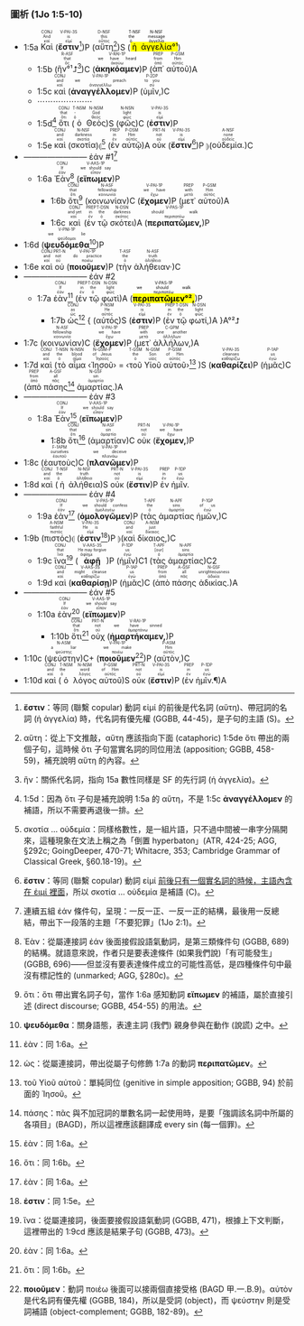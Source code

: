 ### 圖析 (1Jo 1:5-10)


- 1:5a <RUBY><ruby><ruby>Καὶ<rt>καί</rt></ruby><rt>And</rt></ruby><rt>CONJ</rt></RUBY> (<RUBY><ruby><ruby><strong>ἔστιν</strong><rt>εἰμί</rt></ruby><rt>is</rt></ruby><rt>V-PAI-3S</rt></RUBY>[^1])P (<RUBY><ruby><ruby>αὕτη<rt>οὗτος</rt></ruby><rt>this</rt></ruby><rt>D-NSF</rt></RUBY>[^2])S (<mark><RUBY><ruby><ruby>ἡ<rt>ὁ</rt></ruby><rt>the</rt></ruby><rt>T-NSF</rt></RUBY> <RUBY><ruby><ruby>ἀγγελία<rt>ἀγγελία</rt></ruby><rt>message</rt></ruby><rt>N-NSF</rt></RUBY>°¹</mark>) 
	- 1:5b (<RUBY><ruby><ruby>ἣν°¹⮥<rt>ὅς</rt></ruby><rt>that</rt></ruby><rt>R-ASF</rt></RUBY>[^3])C (<RUBY><ruby><ruby><strong>ἀκηκόαμεν</strong><rt>ἀκούω</rt></ruby><rt>we have heard</rt></ruby><rt>V-RAI-1P</rt></RUBY>)P (<RUBY><ruby><ruby>ἀπ᾽<rt>ἀπό</rt></ruby><rt>from</rt></ruby><rt>PREP</rt></RUBY> <RUBY><ruby><ruby>αὐτοῦ<rt>αὐτός</rt></ruby><rt>Him</rt></ruby><rt>P-GSM</rt></RUBY>)A
	- 1:5c <RUBY><ruby><ruby>καὶ<rt>καί</rt></ruby><rt>and</rt></ruby><rt>CONJ</rt></RUBY> (<RUBY><ruby><ruby><strong>ἀναγγέλλομεν</strong><rt>ἀναγγέλλω</rt></ruby><rt>we preach</rt></ruby><rt>V-PAI-1P</rt></RUBY>)P (<RUBY><ruby><ruby>ὑμῖν,<rt>σύ</rt></ruby><rt>to you</rt></ruby><rt>P-2DP</rt></RUBY>)C
	- ⋯⋯⋯⋯⋯⋯⋯
	- 1:5d[^4] <RUBY><ruby><ruby>ὅτι<rt>ὅτι</rt></ruby><rt>that</rt></ruby><rt>CONJ</rt></RUBY> (<RUBY><ruby><ruby>ὁ<rt>ὁ</rt></ruby><rt>-</rt></ruby><rt>T-NSM</rt></RUBY> <RUBY><ruby><ruby>Θεὸς<rt>θεός</rt></ruby><rt>God</rt></ruby><rt>N-NSM</rt></RUBY>)S (<RUBY><ruby><ruby>φῶς<rt>φῶς</rt></ruby><rt>light</rt></ruby><rt>N-NSN</rt></RUBY>)C (<RUBY><ruby><ruby><strong>ἐστιν</strong><rt>εἰμί</rt></ruby><rt>is</rt></ruby><rt>V-PAI-3S</rt></RUBY>)P
	- 1:5e <RUBY><ruby><ruby>καὶ<rt>καί</rt></ruby><rt>and</rt></ruby><rt>CONJ</rt></RUBY> (<RUBY><ruby><ruby>σκοτία<rt>σκοτία</rt></ruby><rt>darkness</rt></ruby><rt>N-NSF</rt></RUBY>)⦇[^5] (<RUBY><ruby><ruby>ἐν<rt>ἐν</rt></ruby><rt>in</rt></ruby><rt>PREP</rt></RUBY> <RUBY><ruby><ruby>αὐτῷ<rt>αὐτός</rt></ruby><rt>Him</rt></ruby><rt>P-DSM</rt></RUBY>)A <RUBY><ruby><ruby>οὐκ<rt>οὐ</rt></ruby><rt>not</rt></ruby><rt>PRT-N</rt></RUBY> (<RUBY><ruby><ruby><strong>ἔστιν</strong><rt>εἰμί</rt></ruby><rt>is</rt></ruby><rt>V-PAI-3S</rt></RUBY>[^6])P ⦈(<RUBY><ruby><ruby>οὐδεμία.<rt>οὐδείς</rt></ruby><rt>none</rt></ruby><rt>A-NSF</rt></RUBY>)C 
- ———————— ἐάν #1[^7]
	- 1:6a <RUBY><ruby><ruby>Ἐὰν<rt>ἐάν</rt></ruby><rt>If</rt></ruby><rt>CONJ</rt></RUBY>[^8] (<RUBY><ruby><ruby><strong>εἴπωμεν</strong><rt>εἶπον</rt></ruby><rt>we should say</rt></ruby><rt>V-AAS-1P</rt></RUBY>)P
		- 1:6b <RUBY><ruby><ruby>ὅτι<rt>ὅτι</rt></ruby><rt>that</rt></ruby><rt>CONJ</rt></RUBY>[^9] (<RUBY><ruby><ruby>κοινωνίαν<rt>κοινωνία</rt></ruby><rt>fellowship</rt></ruby><rt>N-ASF</rt></RUBY>)C (<RUBY><ruby><ruby><strong>ἔχομεν</strong><rt>ἔχω</rt></ruby><rt>we have</rt></ruby><rt>V-PAI-1P</rt></RUBY>)P (<RUBY><ruby><ruby>μετ᾽<rt>μετά</rt></ruby><rt>with</rt></ruby><rt>PREP</rt></RUBY> <RUBY><ruby><ruby>αὐτοῦ<rt>αὐτός</rt></ruby><rt>Him</rt></ruby><rt>P-GSM</rt></RUBY>)A 
		- 1:6c <RUBY><ruby><ruby>καὶ<rt>καί</rt></ruby><rt>and yet</rt></ruby><rt>CONJ</rt></RUBY> (<RUBY><ruby><ruby>ἐν<rt>ἐν</rt></ruby><rt>in</rt></ruby><rt>PREP</rt></RUBY> <RUBY><ruby><ruby>τῷ<rt>ὁ</rt></ruby><rt>the</rt></ruby><rt>T-DSN</rt></RUBY> <RUBY><ruby><ruby>σκότει<rt>σκότος</rt></ruby><rt>darkness</rt></ruby><rt>N-DSN</rt></RUBY>)A (<RUBY><ruby><ruby><strong>περιπατῶμεν,</strong><rt>περιπατέω</rt></ruby><rt>should walk</rt></ruby><rt>V-PAS-1P</rt></RUBY>)P 
- 1:6d (<RUBY><ruby><ruby><strong>ψευδόμεθα</strong><rt>ψεύδομαι</rt></ruby><rt>we lie</rt></ruby><rt>V-PNI-1P</rt></RUBY>[^10])P
- 1:6e <RUBY><ruby><ruby>καὶ<rt>καί</rt></ruby><rt>and</rt></ruby><rt>CONJ</rt></RUBY> <RUBY><ruby><ruby>οὐ<rt>οὐ</rt></ruby><rt>not</rt></ruby><rt>PRT-N</rt></RUBY> (<RUBY><ruby><ruby><strong>ποιοῦμεν</strong><rt>ποιέω</rt></ruby><rt>do practice</rt></ruby><rt>V-PAI-1P</rt></RUBY>)P (<RUBY><ruby><ruby>τὴν<rt>ὁ</rt></ruby><rt>the</rt></ruby><rt>T-ASF</rt></RUBY> <RUBY><ruby><ruby>ἀλήθειαν·<rt>ἀλήθεια</rt></ruby><rt>truth</rt></ruby><rt>N-ASF</rt></RUBY>)C
- ———————— ἐάν #2
	- 1:7a <RUBY><ruby><ruby>ἐὰν<rt>ἐάν</rt></ruby><rt>If</rt></ruby><rt>CONJ</rt></RUBY>[^11] (<RUBY><ruby><ruby>ἐν<rt>ἐν</rt></ruby><rt>in</rt></ruby><rt>PREP</rt></RUBY> <RUBY><ruby><ruby>τῷ<rt>ὁ</rt></ruby><rt>the</rt></ruby><rt>T-DSN</rt></RUBY> <RUBY><ruby><ruby>φωτὶ<rt>φῶς</rt></ruby><rt>light</rt></ruby><rt>N-DSN</rt></RUBY>)A (<mark><RUBY><ruby><ruby><strong>περιπατῶμεν°²,</strong><rt>περιπατέω</rt></ruby><rt>we should walk</rt></ruby><rt>V-PAS-1P</rt></RUBY></mark>)P
		- 1:7b <RUBY><ruby><ruby>ὡς<rt>ὡς</rt></ruby><rt>as</rt></ruby><rt>CONJ</rt></RUBY>[^12] { (<RUBY><ruby><ruby>αὐτός<rt>αὐτός</rt></ruby><rt>He</rt></ruby><rt>P-NSM</rt></RUBY>)S (<RUBY><ruby><ruby><strong>ἐστιν</strong><rt>εἰμί</rt></ruby><rt>is</rt></ruby><rt>V-PAI-3S</rt></RUBY>)P (<RUBY><ruby><ruby>ἐν<rt>ἐν</rt></ruby><rt>in</rt></ruby><rt>PREP</rt></RUBY> <RUBY><ruby><ruby>τῷ<rt>ὁ</rt></ruby><rt>the</rt></ruby><rt>T-DSN</rt></RUBY> <RUBY><ruby><ruby>φωτί,<rt>φῶς</rt></ruby><rt>light</rt></ruby><rt>N-DSN</rt></RUBY>)A }A°²⮥
- 1:7c (<RUBY><ruby><ruby>κοινωνίαν<rt>κοινωνία</rt></ruby><rt>fellowship</rt></ruby><rt>N-ASF</rt></RUBY>)C (<RUBY><ruby><ruby><strong>ἔχομεν</strong><rt>ἔχω</rt></ruby><rt>we have</rt></ruby><rt>V-PAI-1P</rt></RUBY>)P (<RUBY><ruby><ruby>μετ᾽<rt>μετά</rt></ruby><rt>with</rt></ruby><rt>PREP</rt></RUBY> <RUBY><ruby><ruby>ἀλλήλων,<rt>ἀλλήλων</rt></ruby><rt>one another</rt></ruby><rt>C-GPM</rt></RUBY>)A
- 1:7d <RUBY><ruby><ruby>καὶ<rt>καί</rt></ruby><rt>and</rt></ruby><rt>CONJ</rt></RUBY> (<RUBY><ruby><ruby>τὸ<rt>ὁ</rt></ruby><rt>the</rt></ruby><rt>T-NSN</rt></RUBY> <RUBY><ruby><ruby>αἷμα<rt>αἷμα</rt></ruby><rt>blood</rt></ruby><rt>N-NSN</rt></RUBY> ‹<RUBY><ruby><ruby>Ἰησοῦ<rt>Ἰησοῦς</rt></ruby><rt>of Jesus</rt></ruby><rt>N-GSM-P</rt></RUBY>› = ‹<RUBY><ruby><ruby>τοῦ<rt>ὁ</rt></ruby><rt>the</rt></ruby><rt>T-GSM</rt></RUBY> <RUBY><ruby><ruby>Υἱοῦ<rt>υἱός</rt></ruby><rt>Son</rt></ruby><rt>N-GSM</rt></RUBY> <RUBY><ruby><ruby>αὐτοῦ<rt>αὐτός</rt></ruby><rt>of Him</rt></ruby><rt>P-GSM</rt></RUBY>›[^13] )S (<RUBY><ruby><ruby><strong>καθαρίζει</strong><rt>καθαρίζω</rt></ruby><rt>cleanses</rt></ruby><rt>V-PAI-3S</rt></RUBY>)P (<RUBY><ruby><ruby>ἡμᾶς<rt>ἐγώ</rt></ruby><rt>us</rt></ruby><rt>P-1AP</rt></RUBY>)C (<RUBY><ruby><ruby>ἀπὸ<rt>ἀπό</rt></ruby><rt>from</rt></ruby><rt>PREP</rt></RUBY> <RUBY><ruby><ruby>πάσης<rt>πᾶς</rt></ruby><rt>all</rt></ruby><rt>A-GSF</rt></RUBY>[^14] <RUBY><ruby><ruby>ἁμαρτίας.<rt>ἁμαρτία</rt></ruby><rt>sin</rt></ruby><rt>N-GSF</rt></RUBY>)A
- ———————— ἐάν #3
	- 1:8a <RUBY><ruby><ruby>Ἐὰν<rt>ἐάν</rt></ruby><rt>If</rt></ruby><rt>CONJ</rt></RUBY>[^15] (<RUBY><ruby><ruby><strong>εἴπωμεν</strong><rt>εἶπον</rt></ruby><rt>we should say</rt></ruby><rt>V-AAS-1P</rt></RUBY>)P
		- 1:8b <RUBY><ruby><ruby>ὅτι<rt>ὅτι</rt></ruby><rt>that</rt></ruby><rt>CONJ</rt></RUBY>[^16] (<RUBY><ruby><ruby>ἁμαρτίαν<rt>ἁμαρτία</rt></ruby><rt>sin</rt></ruby><rt>N-ASF</rt></RUBY>)C <RUBY><ruby><ruby>οὐκ<rt>οὐ</rt></ruby><rt>not</rt></ruby><rt>PRT-N</rt></RUBY> (<RUBY><ruby><ruby><strong>ἔχομεν,</strong><rt>ἔχω</rt></ruby><rt>we have</rt></ruby><rt>V-PAI-1P</rt></RUBY>)P 
- 1:8c (<RUBY><ruby><ruby>ἑαυτοὺς<rt>ἑαυτοῦ</rt></ruby><rt>ourselves</rt></ruby><rt>F-1APM</rt></RUBY>)C (<RUBY><ruby><ruby><strong>πλανῶμεν</strong><rt>πλανάω</rt></ruby><rt>we deceive</rt></ruby><rt>V-PAI-1P</rt></RUBY>)P
- 1:8d <RUBY><ruby><ruby>καὶ<rt>καί</rt></ruby><rt>and</rt></ruby><rt>CONJ</rt></RUBY> (<RUBY><ruby><ruby>ἡ<rt>ὁ</rt></ruby><rt>the</rt></ruby><rt>T-NSF</rt></RUBY> <RUBY><ruby><ruby>ἀλήθεια<rt>ἀλήθεια</rt></ruby><rt>truth</rt></ruby><rt>N-NSF</rt></RUBY>)S <RUBY><ruby><ruby>οὐκ<rt>οὐ</rt></ruby><rt>not</rt></ruby><rt>PRT-N</rt></RUBY> (<RUBY><ruby><ruby><strong>ἔστιν</strong><rt>εἰμί</rt></ruby><rt>is</rt></ruby><rt>V-PAI-3S</rt></RUBY>)P <RUBY><ruby><ruby>ἐν<rt>ἐν</rt></ruby><rt>in</rt></ruby><rt>PREP</rt></RUBY> <RUBY><ruby><ruby>ἡμῖν.<rt>ἐγώ</rt></ruby><rt>us</rt></ruby><rt>P-1DP</rt></RUBY> 
- ———————— ἐάν #4
	- 1:9a <RUBY><ruby><ruby>ἐὰν<rt>ἐάν</rt></ruby><rt>If</rt></ruby><rt>CONJ</rt></RUBY>[^17] (<RUBY><ruby><ruby><strong>ὁμολογῶμεν</strong><rt>ὁμολογέω</rt></ruby><rt>we should confess</rt></ruby><rt>V-PAS-1P</rt></RUBY>)P (<RUBY><ruby><ruby>τὰς<rt>ὁ</rt></ruby><rt>the</rt></ruby><rt>T-APF</rt></RUBY> <RUBY><ruby><ruby>ἁμαρτίας<rt>ἁμαρτία</rt></ruby><rt>sins</rt></ruby><rt>N-APF</rt></RUBY> <RUBY><ruby><ruby>ἡμῶν,<rt>ἐγώ</rt></ruby><rt>of us</rt></ruby><rt>P-1GP</rt></RUBY>)C 
- 1:9b (<RUBY><ruby><ruby>πιστός<rt>πιστός</rt></ruby><rt>faithful</rt></ruby><rt>A-NSM</rt></RUBY>)⦇ (<RUBY><ruby><ruby><strong>ἐστιν</strong><rt>εἰμί</rt></ruby><rt>He is</rt></ruby><rt>V-PAI-3S</rt></RUBY>[^18])P ⦈(<RUBY><ruby><ruby>καὶ<rt>καί</rt></ruby><rt>and</rt></ruby><rt>CONJ</rt></RUBY> <RUBY><ruby><ruby>δίκαιος,<rt>δίκαιος</rt></ruby><rt>just</rt></ruby><rt>A-NSM</rt></RUBY>)C
	- 1:9c <RUBY><ruby><ruby>ἵνα<rt>ἵνα</rt></ruby><rt>that</rt></ruby><rt>CONJ</rt></RUBY>[^19] (<RUBY><ruby><ruby><strong>ἀφῇ</strong><rt>ἀφίημι</rt></ruby><rt>He may forgive</rt></ruby><rt>V-AAS-3S</rt></RUBY>)P (<RUBY><ruby><ruby>ἡμῖν<rt>ἐγώ</rt></ruby><rt>us</rt></ruby><rt>P-1DP</rt></RUBY>)C1 (<RUBY><ruby><ruby>τὰς<rt>ὁ</rt></ruby><rt>[our]</rt></ruby><rt>T-APF</rt></RUBY> <RUBY><ruby><ruby>ἁμαρτίας<rt>ἁμαρτία</rt></ruby><rt>sins</rt></ruby><rt>N-APF</rt></RUBY>)C2
	- 1:9d <RUBY><ruby><ruby>καὶ<rt>καί</rt></ruby><rt>and</rt></ruby><rt>CONJ</rt></RUBY> (<RUBY><ruby><ruby><strong>καθαρίσῃ</strong><rt>καθαρίζω</rt></ruby><rt>might cleanse</rt></ruby><rt>V-AAS-3S</rt></RUBY>)P (<RUBY><ruby><ruby>ἡμᾶς<rt>ἐγώ</rt></ruby><rt>us</rt></ruby><rt>P-1AP</rt></RUBY>)C (<RUBY><ruby><ruby>ἀπὸ<rt>ἀπό</rt></ruby><rt>from</rt></ruby><rt>PREP</rt></RUBY> <RUBY><ruby><ruby>πάσης<rt>πᾶς</rt></ruby><rt>all</rt></ruby><rt>A-GSF</rt></RUBY> <RUBY><ruby><ruby>ἀδικίας.<rt>ἀδικία</rt></ruby><rt>unrighteousness</rt></ruby><rt>N-GSF</rt></RUBY>)A
- ———————— ἐάν #5
	- 1:10a <RUBY><ruby><ruby>ἐὰν<rt>ἐάν</rt></ruby><rt>If</rt></ruby><rt>CONJ</rt></RUBY>[^20] (<RUBY><ruby><ruby><strong>εἴπωμεν</strong><rt>εἶπον</rt></ruby><rt>we should say</rt></ruby><rt>V-AAS-1P</rt></RUBY>)P
		- 1:10b <RUBY><ruby><ruby>ὅτι<rt>ὅτι</rt></ruby><rt>that</rt></ruby><rt>CONJ</rt></RUBY>[^21] <RUBY><ruby><ruby>οὐχ<rt>οὐ</rt></ruby><rt>not</rt></ruby><rt>PRT-N</rt></RUBY> (<RUBY><ruby><ruby><strong>ἡμαρτήκαμεν,</strong><rt>ἁμαρτάνω</rt></ruby><rt>we have sinned</rt></ruby><rt>V-RAI-1P</rt></RUBY>)P 
- 1:10c (<RUBY><ruby><ruby>ψεύστην<rt>ψεύστης</rt></ruby><rt>a liar</rt></ruby><rt>N-ASM</rt></RUBY>)C+ (<RUBY><ruby><ruby><strong>ποιοῦμεν</strong><rt>ποιέω</rt></ruby><rt>we make</rt></ruby><rt>V-PAI-1P</rt></RUBY>[^22])P (<RUBY><ruby><ruby>αὐτὸν,<rt>αὐτός</rt></ruby><rt>Him</rt></ruby><rt>P-ASM</rt></RUBY>)C
- 1:10d <RUBY><ruby><ruby>καὶ<rt>καί</rt></ruby><rt>and</rt></ruby><rt>CONJ</rt></RUBY> (<RUBY><ruby><ruby>ὁ<rt>ὁ</rt></ruby><rt>the</rt></ruby><rt>T-NSM</rt></RUBY> <RUBY><ruby><ruby>λόγος<rt>λόγος</rt></ruby><rt>word</rt></ruby><rt>N-NSM</rt></RUBY> <RUBY><ruby><ruby>αὐτοῦ<rt>αὐτός</rt></ruby><rt>of Him</rt></ruby><rt>P-GSM</rt></RUBY>)S <RUBY><ruby><ruby>οὐκ<rt>οὐ</rt></ruby><rt>not</rt></ruby><rt>PRT-N</rt></RUBY> (<RUBY><ruby><ruby><strong>ἔστιν</strong><rt>εἰμί</rt></ruby><rt>is</rt></ruby><rt>V-PAI-3S</rt></RUBY>)P (<RUBY><ruby><ruby>ἐν<rt>ἐν</rt></ruby><rt>in</rt></ruby><rt>PREP</rt></RUBY> <RUBY><ruby><ruby>ἡμῖν.¶<rt>ἐγώ</rt></ruby><rt>us</rt></ruby><rt>P-1DP</rt></RUBY>)A


[^1]: **ἔστιν**：等同 (聯繫 copular) 動詞 εἰμί 的前後是代名詞 (αὕτη)、帶冠詞的名詞 (ἡ ἀγγελία) 時，代名詞有優先權 (GGBB, 44-45)，是子句的主語 (S)。
[^2]: αὕτη：從上下文推敲，αὕτη 應該指向下面 (cataphoric) 1:5de ὅτι 帶出的兩個子句，這時候  ὅτι 子句當實名詞的同位用法 (apposition; GGBB, 458-59)，補充說明 αὕτη 的內容。
[^3]: ἣν：關係代名詞，指向 15a 數性同樣是 SF 的先行詞 (ἡ ἀγγελία)。
[^4]: 1:5d：因為 ὅτι 子句是補充說明 1:5a 的 αὕτη，不是 1:5c **ἀναγγέλλομεν** 的補語，所以不需要再退後一排。
[^5]: σκοτία ... οὐδεμία：同樣格數性，是一組片語，只不過中間被一串字分隔開來，這種現象在文法上稱之為「倒置 hyperbaton」(ATR, 424-25; AGG, §292c; GoingDeeper, 470-71; Whitacre, 353; Cambridge Grammar of Classical Greek, §60.18-19)。
[^6]: **ἔστιν**：等同 (聯繫 copular) 動詞 εἰμί  [前後只有一個實名詞的時候，主語內含在 ἐιμί 裡面](123John-Style#(4)%20%E1%BC%90%CE%B9%CE%BC%CE%AF%20%E5%89%8D%E5%BE%8C%E5%8F%AA%E6%9C%89%E4%B8%80%E5%80%8B%E5%AF%A6%E5%90%8D%E8%A9%9E%E7%9A%84%E6%99%82%E5%80%99%EF%BC%8C%E4%B8%BB%E8%AA%9E%E5%85%A7%E5%90%AB%E5%9C%A8%20%E1%BC%90%CE%B9%CE%BC%CE%AF%20%E8%A3%A1%E9%9D%A2.md)，所以 σκοτία ... οὐδεμία 是補語 (C)。
[^7]: 連續五組 ἐάν 條件句，呈現：一反一正、一反一正的結構，最後用一反總結，帶出下一段落的主題「不要犯罪」(1Jo 2:1)。
[^8]: Ἐὰν：從屬連接詞 ἐάν 後面接假設語氣動詞，是第三類條件句 (GGBB, 689) 的結構。就語意來說，作者只是要表達條件 (如果我們說)「有可能發生」(GGBB, 696)——但並沒有要表達條件成立的可能性高低，是四種條件句中最沒有標記性的 (unmarked; AGG, §280c)。
[^9]: ὅτι：ὅτι 帶出實名詞子句，當作 1:6a 感知動詞 **εἴπωμεν** 的補語，屬於直接引述 (direct discourse; GGBB, 454-55) 的用法。
[^10]: **ψευδόμεθα**：關身語態，表達主詞 (我們) 親身參與在動作 (說謊) 之中。
[^11]: ἐὰν：同 1:6a。
[^12]: ὡς：從屬連接詞，帶出從屬子句修飾 1:7a 的動詞 **περιπατῶμεν**。
[^13]: τοῦ Υἱοῦ αὐτοῦ：單純同位 (genitive in simple apposition; GGBB, 94) 於前面的 Ἰησοῦ。
[^14]: πάσης：πᾶς 與不加冠詞的單數名詞一起使用時，是要「強調該名詞中所屬的各項目」(BAGD)，所以這裡應該翻譯成 every sin (每一個罪)。
[^15]: ἐὰν：同 1:6a。
[^16]: ὅτι：同 1:6b。
[^17]: ἐὰν：同 1:6a。
[^18]: **ἐστιν**：同 1:5e。
[^19]: ἵνα：從屬連接詞，後面要接假設語氣動詞 (GGBB, 471)，根據上下文判斷，這裡帶出的 1:9cd 應該是結果子句 (GGBB, 473)。
[^20]: ἐὰν：同 1:6a。
[^21]: ὅτι：同 1:6b。
[^22]: **ποιοῦμεν**：動詞 ποιέω 後面可以接兩個直接受格 (BAGD 甲.一.B.9)。αὐτὸν 是代名詞有優先權 (GGBB, 184)，所以是受詞 (object)，而 ψεύστην 則是受詞補語 (object-complement; GGBB, 182-89)。
